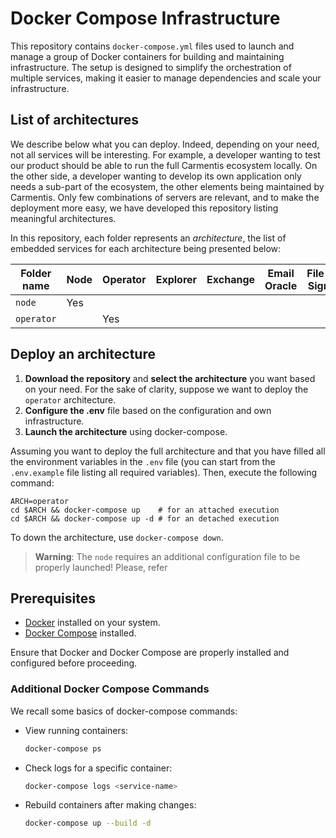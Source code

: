 # Docker Compose Infrastructure

This repository contains `docker-compose.yml` files used to launch and manage a group of Docker containers for building
and maintaining infrastructure. The setup is designed to simplify the orchestration of multiple services, making it
easier to manage dependencies and scale your infrastructure.

## List of architectures
We describe below what you can deploy. Indeed, depending on your need, not all services will be interesting.
For example, a developer wanting to test our product should be able to run the full Carmentis ecosystem 
locally. On the other side, a developer wanting to develop its own application only needs a sub-part of the 
ecosystem, the other elements being maintained by Carmentis.  Only few combinations of servers are relevant, and to make
the deployment more easy, we have developed this repository listing meaningful architectures.

In this repository, each folder represents an *architecture*, the list of embedded services for each  architecture
being presented below:

| Folder name              | Node | Operator | Explorer | Exchange | Email Oracle | File-Sign |
|--------------------------|------|----------|----------|----------|--------------|-----------|
| `node`                   |  Yes |          |          |          |              |           |
| `operator`               |      | Yes      |          |          |              |           |


## Deploy an architecture

1. **Download the repository** and **select the architecture** you want based on your need. 
For the sake of clarity, suppose we want to deploy the `operator` architecture.
2. **Configure the .env** file based on the configuration and own infrastructure.
3. **Launch the architecture** using docker-compose.

Assuming you want to deploy the full architecture and that you have filled all the environment variables in the
`.env` file (you can start from the `.env.example` file listing all required variables). Then, execute the following command:
```shell
ARCH=operator
cd $ARCH && docker-compose up    # for an attached execution
cd $ARCH && docker-compose up -d # for an detached execution
```
To down the architecture, use `docker-compose down`.

> **Warning**: The `node` requires an additional configuration file to be properly launched! Please, refer


## Prerequisites

- [Docker](https://www.docker.com/) installed on your system.
- [Docker Compose](https://docs.docker.com/compose/) installed.

Ensure that Docker and Docker Compose are properly installed and configured before proceeding.


### Additional Docker Compose Commands
We recall some basics of docker-compose commands:

- View running containers:
  ```bash
  docker-compose ps
  ```

- Check logs for a specific container:
  ```bash
  docker-compose logs <service-name>
  ```

- Rebuild containers after making changes:
  ```bash
  docker-compose up --build -d
  ```
